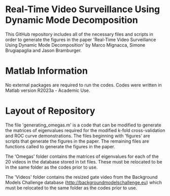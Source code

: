 # Real-Time Video Surveillance Using Dynamic Mode Decomposition 

This GitHub repository includes all of the necessary files and scripts in order to generate the figures in the paper 'Real-Time Video Surveillance Using Dynamic Mode Decomposition' by Marco Mignacca, Simone Brugiapaglia and Jason Bramburger. 

# Matlab Information 

No external packages are required to run the codes. Codes were written in Matlab version R2023a - Academic Use. 

# Layout of Repository 

The file 'generating_omegas.m' is a code that can be modified to generate the matrices of eigenvalues required for the modified k-fold cross-validation and ROC curve demonstrations. 
The files beginning with 'figures' are scripts that generate the figures in the paper.
The remaining files are functions called to generate the figures in the paper. 

The 'Omegas' folder contains the matrices of eigenvalues for each of the 20 videos in the database stored in txt files. These must be relocated to be in the same folder as the codes prior to use. 

The 'Videos' folder contains the resized gate video from the Background Models Challenge database (http://backgroundmodelschallenge.eu) which must be relocated to the same folder as the codes prior to use. 
